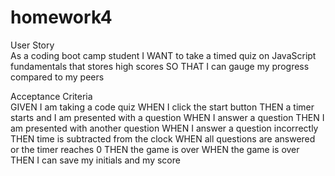 # homework4

User Story
<br>
As a coding boot camp student
I WANT to take a timed quiz on JavaScript fundamentals that stores high scores
SO THAT I can gauge my progress compared to my peers

Acceptance Criteria
<br> 
GIVEN I am taking a code quiz
WHEN I click the start button
THEN a timer starts and I am presented with a question
WHEN I answer a question
THEN I am presented with another question
WHEN I answer a question incorrectly
THEN time is subtracted from the clock
WHEN all questions are answered or the timer reaches 0
THEN the game is over
WHEN the game is over
THEN I can save my initials and my score


